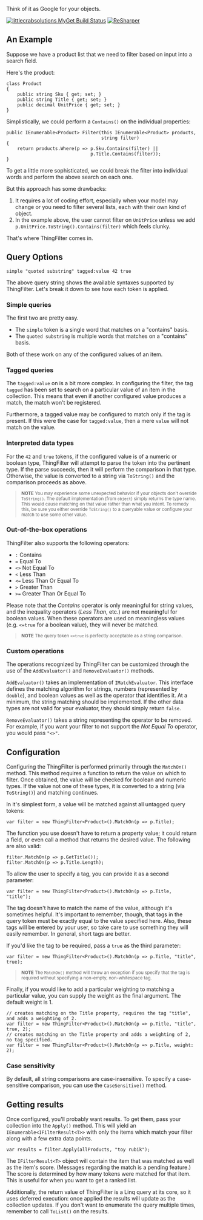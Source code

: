 Think of it as Google for your objects.

[![littlecrabsolutions MyGet Build Status](https://www.myget.org/BuildSource/Badge/littlecrabsolutions?identifier=526ca85a-64e9-4255-9774-61bb974a3487)](https://www.myget.org/) <a href="http://www.jetbrains.com/resharper"><img src="http://i61.tinypic.com/15qvwj7.jpg" alt="ReSharper" title="ReSharper"></a>

## An Example

Suppose we have a product list that we need to filter based on input into a search field.

Here's the product:

	class Product
	{
		public string Sku { get; set; }
		public string Title { get; set; }
		public decimal UnitPrice { get; set; }
	}

Simplistically, we could perform a `Contains()` on the individual properties:

	public IEnumerable<Product> Filter(this IEnumerable<Product> products,
									   string filter)
	{
		return products.Where(p => p.Sku.Contains(filter) ||
                                   p.Title.Contains(filter));
	}

To get a little more sophisticated, we could break the filter into individual words and perform the above search on each one.

But this approach has some drawbacks:

1. It requires a lot of coding effort, especially when your model may change or you need to filter several lists, each with their own kind of object.
2. In the example above, the user cannot filter on `UnitPrice` unless we add `p.UnitPrice.ToString().Contains(filter)` which feels clunky.

That's where ThingFilter comes in.

## Query Options

	simple "quoted substring" tagged:value 42 true

The above query string shows the available syntaxes supported by ThingFilter.  Let's break it down to see how each token is applied.

### Simple queries

The first two are pretty easy.

- The `simple` token is a single word that matches on a "contains" basis.
- The `quoted substring` is multiple words that matches on a "contains" basis.

Both of these work on any of the configured values of an item.

### Tagged queries

The `tagged:value` on is a bit more complex.  In configuring the filter, the tag `tagged` has been set to search on a particular value of an item in the collection.  This means that even if another configured value produces a match, the match won't be registered.

Furthermore, a tagged value may be configured to match only if the tag is present.  If this were the case for `tagged:value`, then a mere `value` will not match on the value.

### Interpreted data types

For the `42` and `true` tokens, if the configured value is of a numeric or boolean type, ThingFilter will attempt to parse the token into the pertinent type.  If the parse succeeds, then it will perform the comparison in that type.  Otherwise, the value is converted to a string via `ToString()` and the comparison proceeds as above.

><small>**NOTE** You may experience some unexpected behavior if your objects don't override `ToString()`.  The default implementation (from `object`) simply returns the type name.  This would cause matching on that value rather than what you intent. To remedy this, be sure you either override `ToString()` to a queryable value or configure your match to use some other value.</small>

### Out-of-the-box operations

ThingFilter also supports the following operators:

- `:` Contains
- `=` Equal To
- `<>` Not Equal To
- `<` Less Than
- `<=` Less Than Or Equal To
- `>` Greater Than
- `>=` Greater Than Or Equal To

Please note that the *Contains* operator is only meaningful for string values, and the inequality operators (*Less Than*, etc.) are not meaningful for boolean values.  When these operators are used on meaningless values (e.g. `<=true` for a boolean value), they will never be matched.

><small>**NOTE** The query token `<=true` is perfectly acceptable as a string comparison.</small>

### Custom operations

The operations recognized by ThingFilter can be customized through the use of the `AddEvaluator()` and `RemoveEvaluator()` methods.

`AddEvaluator()` takes an implementation of `IMatchEvaluator`.  This interface defines the matching algorithm for strings, numbers (represented by `double`), and boolean values as well as the operator that identifies it.  At a minimum, the string matching should be implemented.  If the other data types are not valid for your evaluator, they should simply return `false`.

`RemoveEvaluator()` takes a string representing the operator to be removed.  For example, if you want your filter to not support the *Not Equal To* operator, you would pass `"<>"`.

## Configuration

Configuring the ThingFilter is performed primarily through the `MatchOn()` method.  This method requires a function to return the value on which to filter.  Once obtained, the value will be checked for boolean and numeric types.  If the value not one of these types, it is converted to a string (via `ToString()`) and matching continues.

In it's simplest form, a value will be matched against all untagged query tokens:

	var filter = new ThingFilter<Product>().MatchOn(p => p.Title);

The function you use doesn't have to return a property value; it could return a field, or even call a method that returns the desired value.  The following are also valid:

	filter.MatchOn(p => p.GetTitle());
	filter.MatchOn(p => p.Title.Length);

To allow the user to specify a tag, you can provide it as a second parameter:

	var filter = new ThingFilter<Product>().MatchOn(p => p.Title, "title");

The tag doesn't have to match the name of the value, although it's sometimes helpful.  It's important to remember, though, that tags in the query token must be exactly equal to the value specified here.  Also, these tags will be entered by your user, so take care to use something they will easily remember.  In general, short tags are better.

If you'd like the tag to be required, pass a `true` as the third parameter:

	var filter = new ThingFilter<Product>().MatchOn(p => p.Title, "title", true);

><small>**NOTE** The `MatchOn()` method will throw an exception if you specify that the tag is required without specifying a non-empty, non-whitespace tag.</small>

Finally, if you would like to add a particular weighting to matching a particular value, you can supply the weight as the final argument.  The default weight is 1.

	// creates matching on the Title property, requires the tag "title", and adds a weighting of 2.
	var filter = new ThingFilter<Product>().MatchOn(p => p.Title, "title", true, 2);
	// creates matching on the Title property and adds a weighting of 2, no tag specified.
	var filter = new ThingFilter<Product>().MatchOn(p => p.Title, weight: 2);

### Case sensitivity

By default, all string comparisons are case-insensitive.  To specify a case-sensitive comparison, you can use the `CaseSensitive()` method.

## Getting results

Once configured, you'll probably want results.  To get them, pass your collection into the `Apply()` method.  This will yield an `IEnumerable<IFilterResult<T>>` with only the items which match your filter along with a few extra data points.

	var results = filter.Apply(allProducts, "toy rubik");

The `IFilterResult<T>` object will contain the item that was matched as well as the item's score.  (Messages regarding the match is a pending feature.)  The score is determined by how many tokens were matched for that item.  This is useful for when you want to get a ranked list.

Additionally, the return value of ThingFilter is a Linq query at its core, so it uses deferred execution: once applied the results will update as the collection updates.  If you don't want to enumerate the query multiple times, remember to call `ToList()` on the results.
